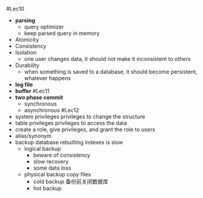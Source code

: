 #Lec10
+ **parsing**
    + query optimizer
    + keep parsed query in memory
+ Atomicity
+ Consistency
+ Isolation
    + one user changes data, it should not make it inconsistent to others
+ Durability
    + when something is saved to a database, it should become persistent, whatever happens
+ **log file**
+ **buffer**
#Lec11
+ **two phase commit**
    + synchronous
    + asynchronous
#Lec12
+ system privileges
    privileges to change the structure
+ table privileges
    privileges to access the data
+ create a role, give privileges, and grant the role to users
+ alias/synonym
+ backup database
    rebuilting indexes is slow
    + logical backup
        + beware of consistency
        + slow recovery
        + some data loss
    + physical backup
        copy files
        + cold backup 备份前关闭数据库
        + hot backup
